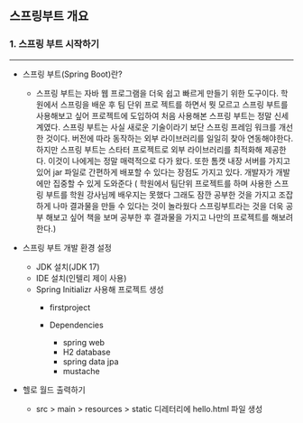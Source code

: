 ## 스프링부트 개요

### 1. 스프링 부트 시작하기

---

* 스프링 부트(Spring Boot)란?

  * 스프링 부트는 자바 웹 프로그램을 더욱 쉽고 빠르게 만들기 위한 도구이다. 학원에서 스프링을 배운 후 팀 단위 프로 젝트를 하면서 뭣 모르고 스프링 부트를 사용해보고 싶어 프로젝트에 도입하여 처음 사용해본 스프링 부트는 정말 신세계였다.
    스프링 부트는 사실 새로운 기술이라기 보단 스프링 프레임 워크를 개선한 것이다.  버전에 따라 동작하는 외부 라이브러리를 일일히 찾아 연동해야한다. 하지만 스프링 부트는 스타터 프로젝트로 외부 라이브러리를 최적화해 제공한다. 이것이 나에게는 정말
    매력적으로 다가 왔다. 또한 톰캣 내장 서버를 가지고 있어 jar 파일로 간편하게 배포할 수 있다는 장점도 가지고 있다. 개발자가 개발에만 집중할 수 있게 도와준다 ( 학원에서 팀단위 프로젝트를 하며 사용한 스프링 부트를  학원 강사님께 배우지는 못했다 그래도 잠깐 공부한 것을 가지고
    조잡하게 나마 결과물을 만들 수 있다는 것이 놀라웠다 스프링부트라는 것을 더욱 공부 해보고 싶어 책을 보며 공부한 후 결과물을 가지고 나만의 프로젝트를 해보려 한다.)
* 스프링 부트 개발 환경 설정

  * JDK 설치(JDK 17)
  * IDE 설치(인텔리 제이 사용)
  * Spring Initializr 사용해 프로젝트 생성
    * firstproject
    * Dependencies
    
      * spring web
      * H2 database
      * spring data jpa
      * mustache
* 헬로 월드 출력하기

    * src > main > resources > static 디레터리에 hello.html 파일 생성
